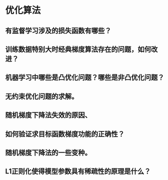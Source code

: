 # 优化算法

## 有监督学习涉及的损失函数有哪些？

## 训练数据特别大时经典梯度算法存在的问题，如何改进？

## 机器学习中哪些是凸优化问题？哪些是非凸优化问题？

## 无约束优化问题的求解。

## 随机梯度下降法失效的原因、

## 如何验证求目标函数梯度功能的正确性？

## 随机梯度下降法的一些变种。

## L1正则化使得模型参数具有稀疏性的原理是什么？
